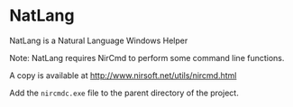 # NatLang
NatLang is a Natural Language Windows Helper

Note: NatLang requires NirCmd to perform some command line functions.

A copy is available at http://www.nirsoft.net/utils/nircmd.html

Add the `nircmdc.exe` file to the parent directory of the project.
